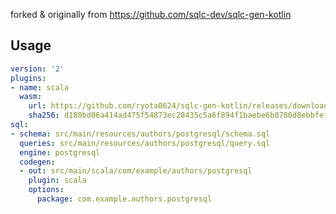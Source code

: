 forked & originally from https://github.com/sqlc-dev/sqlc-gen-kotlin

## Usage

```yaml
version: '2'
plugins:
- name: scala
  wasm:
    url: https://github.com/ryota0624/sqlc-gen-kotlin/releases/download/test0/sqlc-gen-scala.wasm
    sha256: d180bd06a414ad475f54873ec28435c5a6f894f1baebe6b0780d8ebbfef2f317
sql:
- schema: src/main/resources/authors/postgresql/schema.sql
  queries: src/main/resources/authors/postgresql/query.sql
  engine: postgresql
  codegen:
  - out: src/main/scala/com/example/authors/postgresql
    plugin: scala
    options:
      package: com.example.authors.postgresql
```
